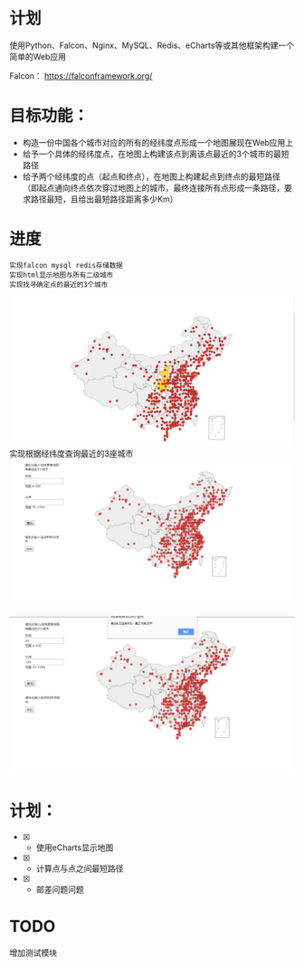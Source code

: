 # 计划
使用Python、Falcon、Nginx、MySQL、Redis、eCharts等或其他框架构建一个简单的Web应用

Falcon： https://falconframework.org/

# 目标功能：
- 构造一份中国各个城市对应的所有的经纬度点形成一个地图展现在Web应用上
- 给予一个具体的经纬度点，在地图上构建该点到离该点最近的3个城市的最短路径
- 给予两个经纬度的点（起点和终点），在地图上构建起点到终点的最短路径（即起点通向终点依次穿过地图上的城市，最终连接所有点形成一条路径，要求路径最短，且给出最短路径距离多少Km）

# 进度
    实现falcon mysql redis存储数据
    实现html显示地图与所有二级城市
    实现找寻确定点的最近的3个城市
    
![](https://raw.githubusercontent.com/zyqzyq/citymap/master/screenshots/1.png)
    实现根据经纬度查询最近的3座城市
![](https://raw.githubusercontent.com/zyqzyq/citymap/master/screenshots/2.png)

![](https://raw.githubusercontent.com/zyqzyq/citymap/master/screenshots/3.png)


# 计划：
- [x] -  使用eCharts显示地图
- [x] -  计算点与点之间最短路径
- [x] -  邮差问题问题

# TODO
增加测试模块



